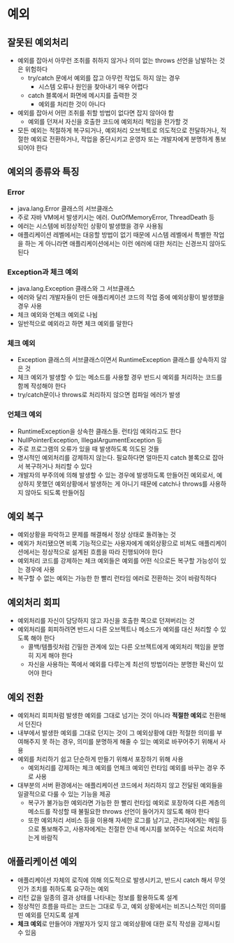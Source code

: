 예외
========

## 잘못된 예외처리

- 예외를 잡아서 아무런 조취를 취하지 않거나 의미 없는 throws 선언을 남발하는 것은 위험하다
  - try/catch 문에서 예외를 잡고 아무런 작업도 하지 않는 경우
    - 시스템 오류나 원인을 찾아내기 매우 어렵다
  - catch 블록에서 화면에 메시지를 출력한 것
    - 예외를 처리한 것이 아니다
- 예외를 잡아서 어떤 조취를 취할 방법이 없다면 잡지 않아야 함
  - 예외를 던져서 자신을 호출한 코드에 예외처리 책임을 전가할 것
- 모든 예외는 적절하게 복구되거나, 예외처리 오브젝트로 의도적으로 전달하거나, 적절한 예외로 전환하거나, 작업을 중단시키고 운영자 또는 개발자에게 분명하게 통보되어야 한다


## 예외의 종류와 특징

### Error

- java.lang.Error 클래스의 서브클래스
- 주로 자바 VM에서 발생키시는 에러. OutOfMemoryError, ThreadDeath 등
- 에러는 시스템에 비정상적인 상황이 발생했을 경우 사용됨
- 애플리케이션 레벨에서는 대응할 방법이 없기 때문에 시스템 레벨에서 특별한 작업을 하는 게 아니라면 애플리케이션에서는 이런 에러에 대한 처리는 신경쓰지 않아도 된다


### Exception과 체크 예외

- java.lang.Exception 클래스와 그 서브클래스
- 에러와 달리 개발자들이 만든 애플리케이션 코드의 작업 중에 예외상황이 발생했을 경우 사용
- 체크 예외와 언체크 예외로 나뉨
- 일반적으로 예외라고 하면 체크 예외를 말한다

### 체크 예외

- Exception 클래스의 서브클래스이면서 RuntimeException 클래스를 상속하지 않은 것
- 체크 예외가 발생할 수 있는 메소드를 사용할 경우 반드시 예외를 처리하는 코드를 함께 작성해야 한다
- try/catch문이나 throws로 처리하지 않으면 컴파일 에러가 발생

### 언체크 예외

- RuntimeException을 상속한 클래스들. 런타임 예외라고도 한다
- NullPointerException, IllegalArgumentException 등
- 주로 프로그램의 오류가 있을 때 발생하도록 의도된 것들
- 명시적인 예외처리를 강제하지 않는다. 필요하다면 얼마든지 catch 블록으로 잡아서 복구하거나 처리할 수 있다
- 개발자의 부주의에 의해 발생할 수 있는 경우에 발생하도록 만들어진 예외로서, 예상하지 못했던 예외상황에서 발생하는 게 아니기 때문에 catch나 throws를 사용하지 않아도 되도록 만들어짐


## 예외 복구

- 예외상황을 파악하고 문제를 해결해서 정상 상태로 돌려놓는 것
- 예외가 처리됐으면 비록 기능적으로는 사용자에게 예외상황으로 비쳐도 애플리케이션에서는 정상적으로 설계된 흐름을 따라 진행되어야 한다
- 예외처리 코드를 강제하는 체크 예외들은 예외를 어떤 식으로든 복구할 가능성이 있는 경우에 사용
- 복구할 수 없는 예외는 가능한 한 빨리 런타임 에러로 전환하는 것이 바람직하다


## 예외처리 회피

- 예외처리를 자신이 담당하지 않고 자신을 호출한 쪽으로 던져버리는 것
- 예외처리를 회피하려면 반드시 다른 오브젝트나 메소드가 예외를 대신 처리할 수 있도록 해야 한다
  - 콜백/템플릿처럼 긴밀한 관계에 있는 다른 오브젝트에게 예외처리 책임을 분명히 지게 해야 한다
  - 자신을 사용하는 쪽에서 예외를 다루는게 최선의 방법이라는 분명한 확신이 있어야 한다


## 예외 전환

- 예외처리 회피처럼 발생한 예외를 그대로 넘기는 것이 아니라 **적절한 예외**로 전환해서 던진다
- 내부에서 발생한 예외를 그대로 던지는 것이 그 예외상황에 대한 적절한 의미를 부여해주지 못 하는 경우, 의미를 분명하게 해줄 수 있는 예외로 바꾸어주기 위해서 사용
- 예외를 처리하기 쉽고 단순하게 만들기 위해서 포장하기 위해 사용
  - 예외처리를 강제하는 체크 예외를 언체크 예외인 런타임 예외를 바꾸는 경우 주로 사용
- 대부분의 서버 환경에서는 애플리케이션 코드에서 처리하지 않고 전달된 예외들을 일괄적으로 다룰 수 있는 기능을 제공
  - 복구가 불가능한 예외라면 가능한 한 빨리 런타임 예외로 포장하여 다른 계층의 메소드를 작성할 때 불필요한 throws 선언이 들어가지 않도록 해야 한다
  - 또한 예외처리 서비스 등을 이용해 자세한 로그를 남기고, 관리자에게는 메일 등으로 통보해주고, 사용자에게는 친절한 안내 메시지를 보여주는 식으로 처리하는게 바람직


## 애플리케이션 예외

- 애플리케이션 자체의 로직에 의해 의도적으로 발생시키고, 반드시 catch 해서 무엇인가 조치를 취하도록 요구하는 예외
- 리턴 값을 일종의 결과 상태를 나타내는 정보를 활용하도록 설계
- 정상적인 흐름을 따르는 코드는 그대로 두고, 예외 상황에서는 비즈니스적인 의미를 띤 예외를 던지도록 설계
- **체크 예외**로 만들어야 개발자가 잊지 않고 예외상황에 대한 로직 작성을 강제시킬 수 있음
